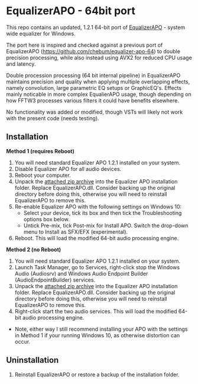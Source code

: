 # EqualizerAPO - 64bit port

This repo contains an updated, 1.2.1 64-bit port of [EqualizerAPO](https://sourceforge.net/p/equalizerapo/) - system wide equalizer for Windows.

The port here is inspired and checked against a previous port of EqualizerAPO (https://github.com/chebum/equalizer-apo-64) to double precision processing, while also instead using AVX2 for reduced CPU usage and latency.

Double procession processing (64 bit internal pipeline) in EqualizerAPO maintains precision and quality when applying multiple overlapping effects, namely convolution, large parametric EQ setups or GraphicEQ's. Effects mainly noticable in more complex EqualierAPO usage, though depending on how FFTW3 processes various filters it could have benefits elsewhere.

No functionality was added or modified, though VSTs will likely not work with the present code (needs testing).

## Installation

**Method 1 (requires Reboot)**
1. You will need standard Equalizer APO 1.2.1 installed on your system.
2. Disable Equalizer APO for all audio devices.
3. Reboot your computer.
4. Unpack the [attached zip archive](https://github.com/TheFireKahuna/equalizerAPO64/releases/) into the Equalizer APO installation folder. Replace EqualizerAPO.dll. Consider backing up the original directory before doing this, otherwise you will need to reinstall EqualizerAPO to remove this.
5. Re-enable Equalizer APO with the following settings on Windows 10:
	- Select your device, tick its box and then tick the Troubleshooting options box below.
	- Untick Pre-mix, tick Post-mix for Install APO. Switch the drop-down menu to Install as SFX/EFX (experimental).
6. Reboot. This will load the modified 64-bit audio processing engine.

**Method 2 (no Reboot)**
1. You will need standard Equalizer APO 1.2.1 installed on your system.
2. Launch Task Manager, go to Services, right-click stop the Windows Audio (Audiosrv) and Windows Audio Endpoint Builder (AudioEndpointBuilder) services.
4. Unpack the [attached zip archive](https://github.com/TheFireKahuna/equalizerAPO64/releases/) into the Equalizer APO installation folder. Replace EqualizerAPO.dll. Consider backing up the original directory before doing this, otherwise you will need to reinstall EqualizerAPO to remove this.
5. Right-click start the two audio services. This will load the modified 64-bit audio processing engine.
- Note, either way I still recommend installing your APO with the settings in Method 1 if your running Windows 10, as otherwise distortion can occur.

## Uninstallation

1. Reinstall EqualizerAPO or restore a backup of the installation folder.
